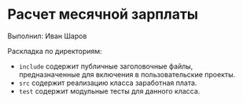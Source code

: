 ﻿# Расчет месячной зарплаты

Выполнил: Иван Шаров

Раскладка по директориям:

  - `include` содержит публичные заголовочные файлы, предназначенные для
    включения в пользовательские проекты.
  - `src` содержит реализацию класса заработная плата.
  - `test` содержит модульные тесты для данного класса.

